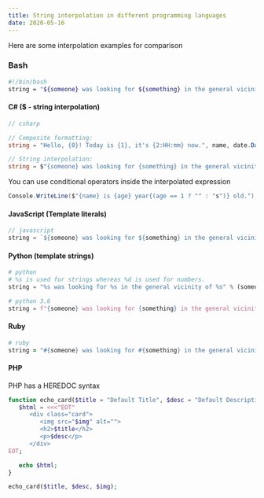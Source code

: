 ```yaml
---
title: String interpolation in different programming languages
date: 2020-05-16
---
```


Here are some interpolation examples for comparison

### Bash

```bash
#!/bin/bash
string = "${someone} was looking for ${something} in the general vicinity of ${somewhere}"
```

#### C# (\$ - string interpolation)

```c#
// csharp

// Composite formatting:
string = "Hello, {0}! Today is {1}, it's {2:HH:mm} now.", name, date.DayOfWeek, date;

// String interpolation:
string = $"{someone} was looking for {something} in the general vicinity of {somewhere}"
```

You can use conditional operators inside the interpolated expression

```c#
Console.WriteLine($"{name} is {age} year{(age == 1 ? "" : "s")} old."); // Sami is 29 years old.
```

#### JavaScript (Template literals)

```js
// javascript
string = `${someone} was looking for ${something} in the general vicinity of ${somewhere}`
```

#### Python (template strings)

```python
# python
# %s is used for strings whereas %d is used for numbers.
string = "%s was looking for %s in the general vicinity of %s" % (someone, something, somewhere)

# python 3.6
string = f"{someone} was looking for {something} in the general vicinity of {somewhere}"
```

#### Ruby

```ruby
# ruby
string = "#{someone} was looking for #{something} in the general vicinity of #{somewhere}"
```

#### PHP

PHP has a HEREDOC syntax

```php
function echo_card($title = "Default Title", $desc = "Default Description", $img = "/images/fallback.jpg") {
   $html = <<<"EOT"
      <div class="card">
         <img src="$img" alt="">
         <h2>$title</h2>
         <p>$desc</p>
      </div>
EOT;

   echo $html;
}
```

```php
echo_card($title, $desc, $img);
```
